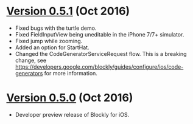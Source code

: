# [Version 0.5.1](https://github.com/google/blockly-ios/tree/0.5.1) (Oct 2016)

- Fixed bugs with the turtle demo.
- Fixed FieldInputView being uneditable in the iPhone 7/7+ simulator.
- Fixed jump while zooming.
- Added an option for StartHat.
- Changed the CodeGeneratorServiceRequest flow. This is a breaking change, see
  https://developers.google.com/blockly/guides/configure/ios/code-generators for more information.


# [Version 0.5.0](https://github.com/google/blockly-ios/tree/0.5.0) (Oct 2016)

- Developer preview release of Blockly for iOS.
